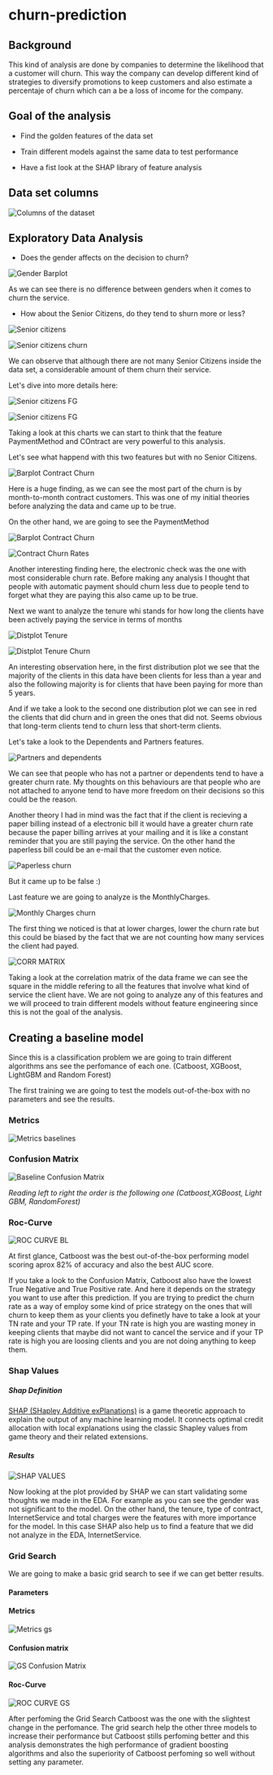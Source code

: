 # churn-prediction

## Background

This kind of analysis are done by companies to determine the likelihood that a customer will churn. This way the company can develop different kind of strategies to diversify promotions to keep customers and also estimate a percentaje of churn which can a be a loss of income for the company. 


## Goal of the analysis

- Find the golden features of the data set

- Train different models against the same data to test performance

- Have a fist look at the SHAP library of feature analysis


## Data set columns

![](imgs/data-columns.png?raw=true "Columns of the dataset")


## Exploratory Data Analysis

- Does the gender affects on the decision to churn?

![](imgs/barplot-gender.png?raw=true "Gender Barplot")

As we can see there is no difference between genders when it comes to churn the service.

- How about the Senior Citizens, do they tend to shurn more or less?

![](imgs/barplot-scitizen.png?raw=true "Senior citizens")

![](imgs/barplot-scitizen-churn.png?raw=true "Senior citizens churn")



We can observe that although there are not many Senior Citizens inside the data set, a considerable amount of them churn their service. 

Let's dive into more details here:

![](imgs/facetgrid-scitizen.png?raw=true "Senior citizens FG")

![](imgs/facetgrid-scitizen2.png?raw=true "Senior citizens FG")

Taking a look at this charts we can start to think that the feature PaymentMethod and COntract are very powerful to this analysis.

Let's see what happend with this two features but with no Senior Citizens.

![](imgs/barplot-contract.png?raw=true "Barplot Contract Churn")

Here is a huge finding, as we can see the most part of the churn is by month-to-month contract customers. This was one of my initial theories before analyzing the data and came up to be true.

On the other hand, we are going to see the PaymentMethod

![](imgs/barplot-pmethod.png?raw=true "Barplot Contract Churn")


![](imgs/rates.png?raw=true "Contract Churn Rates")

Another interesting finding here, the electronic check was the one with most considerable churn rate. Before making any analysis I thought that people with automatic payment should churn less due to people tend to forget what they are paying this also came up to be true.

Next we want to analyze the tenure whi stands for how long the clients have been actively paying the service in terms of months

![](imgs/distplot-tenure.png?raw=true "Distplot Tenure")

![](imgs/distplot-tenure-churn.png?raw=true "Distplot Tenure Churn")

An interesting observation here, in the first distribution plot we see that the majority of the clients in this data have been clients for less than a year and also the following majority is for clients that have been paying for more than 5 years. 

And if we take a look to the second one distribution plot we can see in red the clients that did churn and in green the ones that did not. Seems obvious that long-term clients tend to churn less that short-term clients.

Let's take a look to the Dependents and Partners features.

![](imgs/facetgrid-partners-dependants.png?raw=true "Partners and dependents")

We can see that people who has not a partner or dependents tend to have a greater churn rate. My thoughts on this behaviours are that people who are not attached to anyone tend to have more freedom on their decisions so this could be the reason.

Another theory I had in mind was the fact that if the client is recieving a paper billing instead of a electronic bill it would have a greater churn rate because the paper billing arrives at your mailing and it is like a constant reminder that you are still paying the service. On the other hand the paperless bill could be an e-mail that the customer even notice.

![](imgs/barplot-paperless.png?raw=true "Paperless churn")

But it came up to be false :)

Last feature we are going to analyze is the MonthlyCharges.

![](imgs/distplot-monthlycharges.png?raw=true "Monthly Charges churn")

The first thing we noticed is that at lower charges, lower the churn rate but this could be biased by the fact that we are not counting how many services the client had payed.

![](imgs/correlation-matrix.png?raw=true "CORR MATRIX")

Taking a look at the correlation matrix of the data frame we can see the square in the middle refering to all the features that involve what kind of service the client have. We are not going to analyze any of this features and we will proceed to train different models without feature engineering since this is not the goal of the analysis.

## Creating a baseline model

Since this is a classification problem we are going to train different algorithms ans see the perfomance of each one. (Catboost, XGBoost, LightGBM and Random Forest)

The first training we are going to test the models out-of-the-box with no parameters and see the results.

### Metrics

![](imgs/metrics-baseline.png?raw=true "Metrics baselines")

### Confusion Matrix

![](imgs/confusionm-baselinemodels.png?raw=true "Baseline Confusion Matrix")


*Reading left to right the order is the following one (Catboost,XGBoost, Light GBM, RandomForest)*

### Roc-Curve

![](imgs/roccurve-baselinemodels.png?raw=true "ROC CURVE BL")

At first glance, Catboost was the best out-of-the-box performing model scoring aprox 82% of accuracy and also the best AUC score.

If you take a look to the Confusion Matrix, Catboost also have the lowest True Negative and True Positive rate. And here it depends on the strategy you want to use after this prediction. If you are trying to predict the churn rate as a way of employ some kind of price strategy on the ones that will churn to keep them as your clients you definetly have to take a look at your TN rate and your TP rate. If your TN rate is high you are wasting money in keeping clients that maybe did not want to cancel the service and if your TP rate is high you are loosing clients and you are not doing anything to keep them.


### Shap Values

##### Shap Definition

[SHAP (SHapley Additive exPlanations)](https://github.com/slundberg/shap) is a game theoretic approach to explain the output of any machine learning model. It connects optimal credit allocation with local explanations using the classic Shapley values from game theory and their related extensions. 

##### Results

![](imgs/shap-values.png?raw=true "SHAP VALUES")

Now looking at the plot provided by SHAP we can start validating some thoughts we made in the EDA. For example as you can see the gender was not significant to the model. On the other hand, the tenure, type of contract, InternetService and total charges were the features with more importance for the model. In this case SHAP also help us to find a feature that we did not analyze in the EDA, InternetService.


### Grid Search

We are going to make a basic grid search to see if we can get better results.

#### Parameters


####  Metrics

![](imgs/metrics-gs.png?raw=true "Metrics gs")


#### Confusion matrix

![](imgs/confusionm-gs.png?raw=true "GS Confusion Matrix")

#### Roc-Curve

![](imgs/roccurve-gs.png?raw=true "ROC CURVE GS")

After perfoming the Grid Search Catboost was the one with the slightest change in the perfomance. The grid search help the other three models to increase their performance but Catboost stills perfoming better and this analysis demonstrates the high performance of gradient boosting algorithms and also the superiority of Catboost perfoming so well without setting any parameter. 
